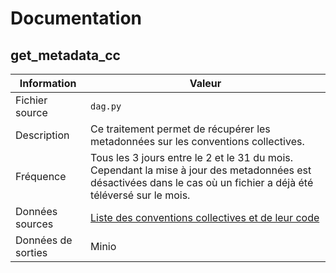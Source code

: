# Documentation

## get_metadata_cc

| Information | Valeur |
| -------- | -------- |
| Fichier source | `dag.py` |
| Description | Ce traitement permet de récupérer les metadonnées sur les conventions collectives. |
| Fréquence | Tous les 3 jours entre le 2 et le 31 du mois. Cependant la mise à jour des metadonnées est désactivées dans le cas où un fichier a déjà été téléversé sur le mois. |
| Données sources | [Liste des conventions collectives et de leur code](https://travail-emploi.gouv.fr/conventions-collectives-nomenclatures) |
| Données de sorties | Minio |
